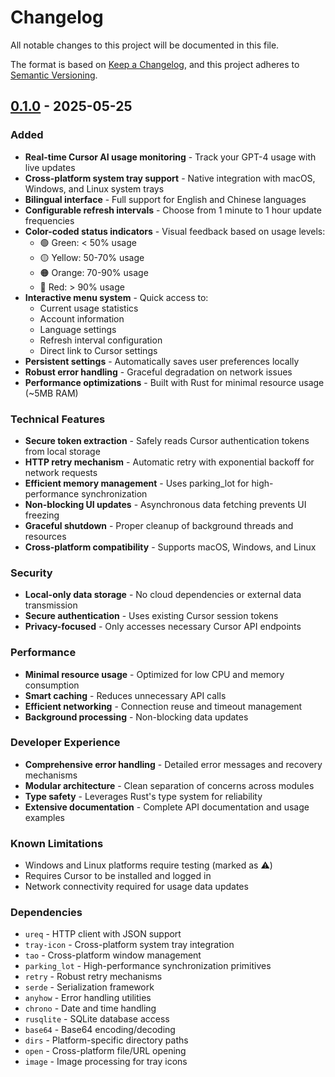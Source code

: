 # Changelog

All notable changes to this project will be documented in this file.

The format is based on [Keep a Changelog](https://keepachangelog.com/en/1.0.0/),
and this project adheres to [Semantic Versioning](https://semver.org/spec/v2.0.0.html).

## [0.1.0] - 2025-05-25

### Added
- **Real-time Cursor AI usage monitoring** - Track your GPT-4 usage with live updates
- **Cross-platform system tray support** - Native integration with macOS, Windows, and Linux system trays
- **Bilingual interface** - Full support for English and Chinese languages
- **Configurable refresh intervals** - Choose from 1 minute to 1 hour update frequencies
- **Color-coded status indicators** - Visual feedback based on usage levels:
  - 🟢 Green: < 50% usage
  - 🟡 Yellow: 50-70% usage  
  - 🟠 Orange: 70-90% usage
  - 🔴 Red: > 90% usage
- **Interactive menu system** - Quick access to:
  - Current usage statistics
  - Account information
  - Language settings
  - Refresh interval configuration
  - Direct link to Cursor settings
- **Persistent settings** - Automatically saves user preferences locally
- **Robust error handling** - Graceful degradation on network issues
- **Performance optimizations** - Built with Rust for minimal resource usage (~5MB RAM)

### Technical Features
- **Secure token extraction** - Safely reads Cursor authentication tokens from local storage
- **HTTP retry mechanism** - Automatic retry with exponential backoff for network requests
- **Efficient memory management** - Uses parking_lot for high-performance synchronization
- **Non-blocking UI updates** - Asynchronous data fetching prevents UI freezing
- **Graceful shutdown** - Proper cleanup of background threads and resources
- **Cross-platform compatibility** - Supports macOS, Windows, and Linux

### Security
- **Local-only data storage** - No cloud dependencies or external data transmission
- **Secure authentication** - Uses existing Cursor session tokens
- **Privacy-focused** - Only accesses necessary Cursor API endpoints

### Performance
- **Minimal resource usage** - Optimized for low CPU and memory consumption
- **Smart caching** - Reduces unnecessary API calls
- **Efficient networking** - Connection reuse and timeout management
- **Background processing** - Non-blocking data updates

### Developer Experience
- **Comprehensive error handling** - Detailed error messages and recovery mechanisms
- **Modular architecture** - Clean separation of concerns across modules
- **Type safety** - Leverages Rust's type system for reliability
- **Extensive documentation** - Complete API documentation and usage examples

### Known Limitations
- Windows and Linux platforms require testing (marked as ⚠️)
- Requires Cursor to be installed and logged in
- Network connectivity required for usage data updates

### Dependencies
- `ureq` - HTTP client with JSON support
- `tray-icon` - Cross-platform system tray integration
- `tao` - Cross-platform window management
- `parking_lot` - High-performance synchronization primitives
- `retry` - Robust retry mechanisms
- `serde` - Serialization framework
- `anyhow` - Error handling utilities
- `chrono` - Date and time handling
- `rusqlite` - SQLite database access
- `base64` - Base64 encoding/decoding
- `dirs` - Platform-specific directory paths
- `open` - Cross-platform file/URL opening
- `image` - Image processing for tray icons

[0.1.0]: https://github.com/atopx/CursorBar/releases/tag/v0.1.0
